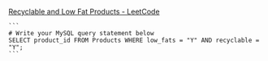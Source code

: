  [Recyclable and Low Fat Products - LeetCode](https://leetcode.com/problems/recyclable-and-low-fat-products/)
    
    ```
    # Write your MySQL query statement below
    SELECT product_id FROM Products WHERE low_fats = "Y" AND recyclable = "Y";
    ```
